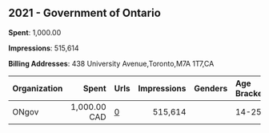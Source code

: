 ## 2021 - Government of Ontario 
**Spent**: 1,000.00

**Impressions**: 515,614

**Billing Addresses**: 438 University Avenue,Toronto,M7A 1T7,CA

|Organization|Spent|Urls|Impressions|Genders|Age Brackets|Country Codes|
|:---|---:|:---|---:|:---|:---|:---|
|ONgov|1,000.00 CAD|[0](https://www.snap.com/political-ads/asset/48f94b902ebdf82a830fcde912572ba07dbcd285e9fd6d3e31bb8e29570099ce?mediaType=png)|515,614||14-25|canada|

